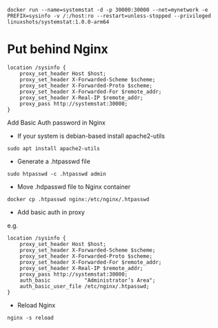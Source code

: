 
```
docker run --name=systemstat -d -p 30000:30000 --net=mynetwork -e PREFIX=sysinfo -v /:/host:ro --restart=unless-stopped --privileged linuxshots/systemstat:1.0.0-arm64
```

# Put behind Nginx

```
location /sysinfo {
    proxy_set_header Host $host;                                         
    proxy_set_header X-Forwarded-Scheme $scheme;                         
    proxy_set_header X-Forwarded-Proto $scheme;                          
    proxy_set_header X-Forwarded-For $remote_addr;     
    proxy_set_header X-Real-IP $remote_addr;                             
    proxy_pass http://systemstat:30000;
}
```

Add Basic Auth password in Nginx

- If your system is debian-based install apache2-utils

```
sudo apt install apache2-utils
```

- Generate a .htpasswd file

```
sudo htpasswd -c .htpasswd admin
```

- Move .hdpasswd file to Nginx container

```
docker cp .htpasswd nginx:/etc/nginx/.htpasswd
```

- Add basic auth in proxy

e.g.

```
location /sysinfo {
    proxy_set_header Host $host;                                         
    proxy_set_header X-Forwarded-Scheme $scheme;                         
    proxy_set_header X-Forwarded-Proto $scheme;                          
    proxy_set_header X-Forwarded-For $remote_addr;     
    proxy_set_header X-Real-IP $remote_addr;                             
    proxy_pass http://systemstat:30000;
    auth_basic           "Administrator’s Area";
    auth_basic_user_file /etc/nginx/.htpasswd; 
}
```

- Reload Nginx

```
nginx -s reload
```